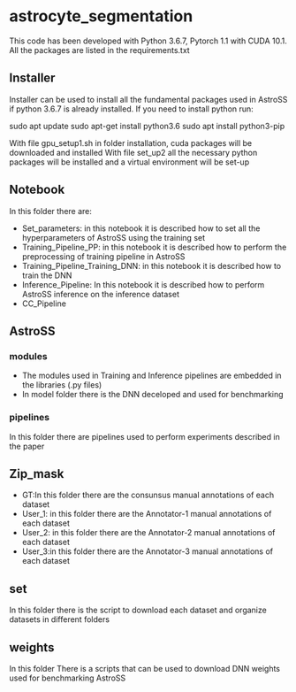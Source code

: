 # astrocyte_segmentation

This code has been developed with Python 3.6.7, Pytorch 1.1 with CUDA 10.1. All the packages are listed in the requirements.txt

## Installer
Installer can be used to install all the fundamental packages used in AstroSS if python 3.6.7 is already installed. If you need to
install python run:

sudo apt update
sudo apt-get install python3.6
sudo apt install python3-pip

With file gpu_setup1.sh in folder installation, cuda packages will be downloaded and installed
With file set_up2 all the necessary python packages will be installed and a virtual environment will be set-up


## Notebook

In this folder there are:

- Set_parameters: in this notebook it is described how to set all the hyperparameters of AstroSS using the training set 
- Training_Pipeline_PP: in this notebook it is described how to perform the preprocessing of training pipeline in AstroSS
- Training_Pipeline_Training_DNN: in this notebook it is described how to train the DNN
- Inference_Pipeline: In this notebook it is described how to perform AstroSS inference on the inference dataset
- CC_Pipeline


## AstroSS

### modules

- The modules used in Training and Inference pipelines are embedded in the libraries (.py files) 
- In model folder there is the DNN deceloped and used for benchmarking

### pipelines
In this folder there are pipelines used to perform experiments described in the paper 

## Zip_mask

- GT:In this folder there are the consunsus manual annotations of each dataset
- User_1: in this folder there are the Annotator-1 manual annotations of each dataset
- User_2: in this folder there are the Annotator-2 manual annotations of each dataset
- User_3:in this folder there are the Annotator-3 manual annotations of each dataset

## set 
In this folder there is the script to download each dataset and organize datasets in different folders

## weights
In this folder There is a scripts that can be used to download DNN weights used for benchmarking AstroSS